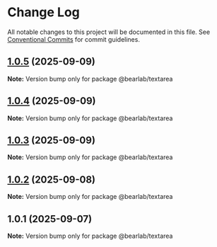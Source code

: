# Change Log

All notable changes to this project will be documented in this file.
See [Conventional Commits](https://conventionalcommits.org) for commit guidelines.

## [1.0.5](https://github.com/hasanbala/ui-components/compare/@bearlab/textarea@1.0.4...@bearlab/textarea@1.0.5) (2025-09-09)

**Note:** Version bump only for package @bearlab/textarea





## [1.0.4](https://github.com/hasanbala/ui-components/compare/@bearlab/textarea@1.0.3...@bearlab/textarea@1.0.4) (2025-09-09)

**Note:** Version bump only for package @bearlab/textarea





## [1.0.3](https://github.com/hasanbala/ui-components/compare/@bearlab/textarea@1.0.2...@bearlab/textarea@1.0.3) (2025-09-09)

**Note:** Version bump only for package @bearlab/textarea





## [1.0.2](https://github.com/hasanbala/ui-components/compare/@bearlab/textarea@1.0.1...@bearlab/textarea@1.0.2) (2025-09-08)

**Note:** Version bump only for package @bearlab/textarea





## 1.0.1 (2025-09-07)

**Note:** Version bump only for package @bearlab/textarea
